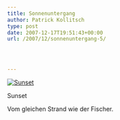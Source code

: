 ```yaml
---
title: Sonnenuntergang
author: Patrick Kollitsch
type: post
date: 2007-12-17T19:51:43+00:00
url: /2007/12/sonnenuntergang-5/




---
```

<div class="flickr">
  <a href="http://www.flickr.com/photos/schreibblogade/2114350563/" title="Sunset"><img src="//farm3.static.flickr.com/2048/2114350563_276dbe2ca5.jpg" alt="Sunset" /></a></p> 
  
  <p>
    Sunset
  </p>
</div>

Vom gleichen Strand wie der Fischer.
